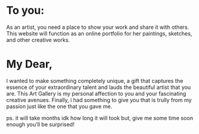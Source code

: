 # To you:

As an artist, you need a place to show your work and share it with others. This website will function as an online portfolio for her paintings, sketches, and other creative works.

# My Dear,

I wanted to make something completely unique, a gift that captures the essence of your extraordinary talent and lauds the beautiful artist that you are. This Art Gallery is my personal affection to you and your fascinating creative avenues. Finally, i had something to give you that is trully from my passion just like the one that you gave me. 

ps. it will take months idk how long it will took but, give me some time soon enough you'll be surprised! 

